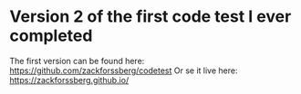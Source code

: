 # Version 2 of the first code test I ever completed 

The first version can be found here: https://github.com/zackforssberg/codetest
Or se it live here: https://zackforssberg.github.io/
